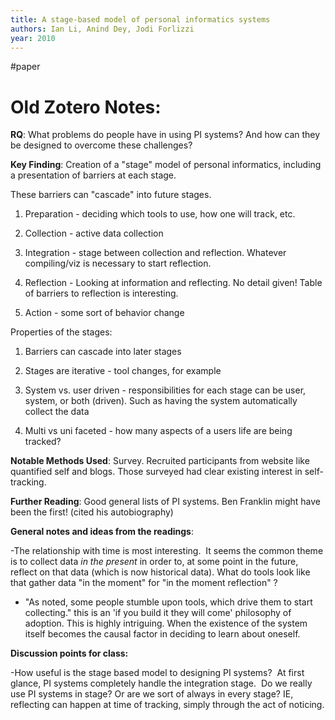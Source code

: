 ```yaml
---
title: A stage-based model of personal informatics systems
authors: Ian Li, Anind Dey, Jodi Forlizzi
year: 2010
---
```


#paper 

# Old Zotero Notes:

**RQ**: What problems do people have in using PI systems? And how can they be designed to overcome these challenges?

**Key Finding**: Creation of a "stage" model of personal informatics, including a presentation of barriers at each stage.

These barriers can "cascade" into future stages.

1. Preparation - deciding which tools to use, how one will track, etc.

2. Collection - active data collection

3. Integration - stage between collection and reflection. Whatever compiling/viz is necessary to start reflection.

4. Reflection - Looking at information and reflecting. No detail given! Table of barriers to reflection is interesting.

5. Action - some sort of behavior change

Properties of the stages:

1. Barriers can cascade into later stages

2. Stages are iterative - tool changes, for example

3. System vs. user driven - responsibilities for each stage can be user, system, or both (driven). Such as having the system automatically collect the data

4. Multi vs uni faceted - how many aspects of a users life are being tracked?

**Notable Methods Used**: Survey. Recruited participants from website like quantified self and blogs. Those surveyed had clear existing interest in self-tracking.

**Further Reading**: Good general lists of PI systems. Ben Franklin might have been the first! (cited his autobiography)

**General notes and ideas from the readings**:

-The relationship with time is most interesting.  It seems the common theme is to collect data *in the present* in order to, at some point in the future, reflect on that data (which is now historical data). What do tools look like that gather data "in the moment" for "in the moment reflection" ?

- "As noted, some people stumble upon tools, which drive them to start collecting." this is an 'if you build it they will come' philosophy of adoption. This is highly intriguing. When the existence of the system itself becomes the causal factor in deciding to learn about oneself.

**Discussion points for class:**

-How useful is the stage based model to designing PI systems?  At first glance, PI systems completely handle the integration stage.  Do we really use PI systems in stage? Or are we sort of always in every stage? IE, reflecting can happen at time of tracking, simply through the act of noticing.